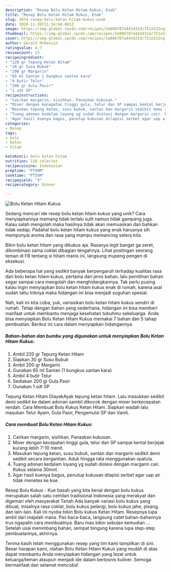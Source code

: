 ```yaml
---
description: "Resep Bolu Ketan Hitam Kukus, Enak"
title: "Resep Bolu Ketan Hitam Kukus, Enak"
slug: 3974-resep-bolu-ketan-hitam-kukus-enak
date: 2020-11-30T11:34:04.601Z
image: https://img-global.cpcdn.com/recipes/2e086787a443d31d/751x532cq70/bolu-ketan-hitam-kukus-foto-resep-utama.jpg
thumbnail: https://img-global.cpcdn.com/recipes/2e086787a443d31d/751x532cq70/bolu-ketan-hitam-kukus-foto-resep-utama.jpg
cover: https://img-global.cpcdn.com/recipes/2e086787a443d31d/751x532cq70/bolu-ketan-hitam-kukus-foto-resep-utama.jpg
author: Gerald McKenzie
ratingvalue: 4.7
reviewcount: 15
recipeingredient:
- "220 gr Tepung Ketan Hitam"
- "30 gr Susu Bubuk"
- "200 gr Margarin"
- "65 ml Santan 1 bungkus santan kara"
- "4 butir Telur"
- "200 gr Gula Pasir"
- "1 sdt SP"
recipeinstructions:
- "Cairkan margarin, sisihkan. Panaskan kukusan."
- "Mixer dengan kecepatan tinggi gula, telur dan SP sampai kental berjejak kurang lebih 7-10 menit."
- "Masukan tepung ketan, susu bubuk, santan dan margarin sedikit demi sedikit secara bergantian. Aduk hingga rata menggunakan spatula."
- "Tuang adonan kedalam loyang yg sudah diolesi dengan margarin cair. Kukus selama 30mnt."
- "Agar hasil kuenya bagus, penutup kukusan dilapisi serbet agar uap air tidak menetes ke kue."
categories:
- Resep
tags:
- bolu
- ketan
- hitam

katakunci: bolu ketan hitam 
nutrition: 118 calories
recipecuisine: Indonesian
preptime: "PT40M"
cooktime: "PT55M"
recipeyield: "3"
recipecategory: Dinner

---
```



![Bolu Ketan Hitam Kukus](https://img-global.cpcdn.com/recipes/2e086787a443d31d/751x532cq70/bolu-ketan-hitam-kukus-foto-resep-utama.jpg)

Sedang mencari ide resep bolu ketan hitam kukus yang unik? Cara menyiapkannya memang tidak terlalu sulit namun tidak gampang juga. Kalau salah mengolah maka hasilnya tidak akan memuaskan dan bahkan tidak sedap. Padahal bolu ketan hitam kukus yang enak harusnya sih mempunyai aroma dan rasa yang mampu memancing selera kita.

Bikin bolu ketan hitam yang dikukus aja. Rasanya legit banget ga seret, dikombinasi sama coklat dibagian tengahnya. Lihat postingan seorang teman di FB tentang si hitam manis ini, langsung mupeng pengen di eksekusi.

Ada beberapa hal yang sedikit banyak berpengaruh terhadap kualitas rasa dari bolu ketan hitam kukus, pertama dari jenis bahan, lalu pemilihan bahan segar sampai cara mengolah dan menghidangkannya. Tak perlu pusing kalau ingin menyiapkan bolu ketan hitam kukus enak di rumah, karena asal sudah tahu triknya maka hidangan ini bisa menjadi suguhan spesial.


Nah, kali ini kita coba, yuk, variasikan bolu ketan hitam kukus sendiri di rumah. Tetap dengan bahan yang sederhana, hidangan ini bisa memberi manfaat untuk membantu menjaga kesehatan tubuhmu sekeluarga. Anda bisa menyiapkan Bolu Ketan Hitam Kukus memakai 7 bahan dan 5 tahap pembuatan. Berikut ini cara dalam menyiapkan hidangannya.

<!--inarticleads1-->

##### Bahan-bahan dan bumbu yang digunakan untuk menyiapkan Bolu Ketan Hitam Kukus:

1. Ambil 220 gr Tepung Ketan Hitam
1. Siapkan 30 gr Susu Bubuk
1. Ambil 200 gr Margarin
1. Gunakan 65 ml Santan (1 bungkus santan kara)
1. Ambil 4 butir Telur
1. Sediakan 200 gr Gula Pasir
1. Gunakan 1 sdt SP


Tepung Ketan Hitam DiayakAyak tepung ketan hitam. Lalu masukkan sedikit demi sedikit ke dalam adonan sambil dikocok dengan mixer berkecepatan rendah. Cara Membuat Bolu Kukus Ketan Hitam. Siapkan wadah lalu masukan Telur Ayam, Gula Pasir, Pengemulsi SP dan Vanili. 

<!--inarticleads2-->

##### Cara membuat Bolu Ketan Hitam Kukus:

1. Cairkan margarin, sisihkan. Panaskan kukusan.
1. Mixer dengan kecepatan tinggi gula, telur dan SP sampai kental berjejak kurang lebih 7-10 menit.
1. Masukan tepung ketan, susu bubuk, santan dan margarin sedikit demi sedikit secara bergantian. Aduk hingga rata menggunakan spatula.
1. Tuang adonan kedalam loyang yg sudah diolesi dengan margarin cair. Kukus selama 30mnt.
1. Agar hasil kuenya bagus, penutup kukusan dilapisi serbet agar uap air tidak menetes ke kue.


Resep Bolu Kukus - Kue basah yang kita kenal dengan bolu kukus merupakan salah satu cemilan tradisional Indonesia yang merakyat dan digemari oleh masyarakat Tanah Ada banyak variasi bolu kukus yang dibuat, misalnya rasa coklat, bolu kukus pelangi, bolu kukus jahe, pisang, dan lain-lain. Kali ini nyoba bikin Bolu kukus Ketan Hitam. Resepnya lupa ambil dari majalah mana. Pas baca-baca, langsung catet bahan-bahannya trus ngapalin cara membuatnya. Baru mau bikin sebulan kemudian … Setelah usai menimbang bahan, sempat bingung karena lupa step-step pembuatannya, akhirnya. 

Terima kasih telah menggunakan resep yang tim kami tampilkan di sini. Besar harapan kami, olahan Bolu Ketan Hitam Kukus yang mudah di atas dapat membantu Anda menyiapkan hidangan yang lezat untuk keluarga/teman ataupun menjadi ide dalam berbisnis kuliner. Semoga bermanfaat dan selamat mencoba!
